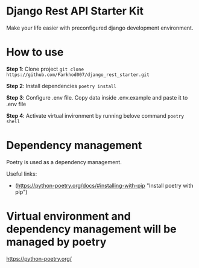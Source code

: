# Django Rest API Starter Kit
Make your life easier with preconfigured django development environment.

# How to use
**Step 1**: Clone project
`git clone https://github.com/Farkhod007/django_rest_starter.git`

**Step 2**: Install dependencies
`poetry install`

**Step 3**: Configure .env file. Copy data inside .env.example and paste it to .env file

**Step 4**: Activate virtual invironment by running belove command
`poetry shell`


# Dependency management
Poetry is used as a dependency management. 

Useful links:
- (https://python-poetry.org/docs/#installing-with-pip "Install poetry with pip")


# Virtual environment and dependency management will be managed by poetry

https://python-poetry.org/